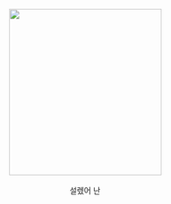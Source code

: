 <!--![C](https://img.shields.io/badge/C%20language-3776AB.svg?&style=plastic&logo=C&logoColor=white)
![Python](https://img.shields.io/badge/Python-3776AB.svg?&style=plastic&logo=Python&logoColor=white) <br>
![Neo4j](https://img.shields.io/badge/Neo4j-4581C3.svg?&style=plastic&logo=Neo4j&logoColor=white) <br>
![Docker](https://img.shields.io/badge/Docker-2496ED.svg?&style=plastic&logo=Docker&logoColor=white)
![kubernetes](https://img.shields.io/badge/kubernetes-326CE5.svg?&style=plastic&logo=kubernetes&logoColor=white) <br>
<a href="https://www.instagram.com/yuddobbi/">
    <img 
        src="http://img.shields.io/badge/-yuddobbi-222222?style=plastic&logo=Instagram&link=https://www.instagram.com/yuddobbi/"
        style="height : auto; margin-left : 10px; margin-right : 10px;"/>
</a><br> -->
<!-- info start -->
<!--
### yoonan
- <t> 유난히 더 아름다운 

### Best Of the Best 11th 
- <t> Software Developer <br>
-->
<!-- Center Start -->

<p = align="center">
<!-- <br>
&emsp;<b>이름 : 성유원</b><br>
&emsp;<b>별명 : 개발자</b><br>
&emsp;<b>특징 : 0개국어</b><br>
<br><br> -->

<!-- image -->
<img src="https://user-images.githubusercontent.com/101767824/280512157-e11358df-b325-4da4-91bf-d8a4dce31f5d.jpg" width="275" height="300"/>
<br>
<br>
설렜어 난
<!-- 네가 좋아하는 수 많은 행동을 하는 것보다<br><br>
네가 싫어하는 한 가지 행동을 하지 않을게<br><br> -->

<!-- <b>후회없는 삶을 위해 노력중</b> -->

</p>
<!-- Center End -->




<!--
**magarets/magarets** is a ✨ _special_ ✨ repository because its `README.md` (this file) appears on your GitHub profile.

Here are some ideas to get you started:

- 🔭 I’m currently working on ...
- 🌱 I’m currently learning ...
- 👯 I’m looking to collaborate on ...
- 🤔 I’m looking for help with ...
- 💬 Ask me about ...
- 📫 How to reach me: ...
- 😄 Pronouns: ...
- ⚡ Fun fact: ...
-->
